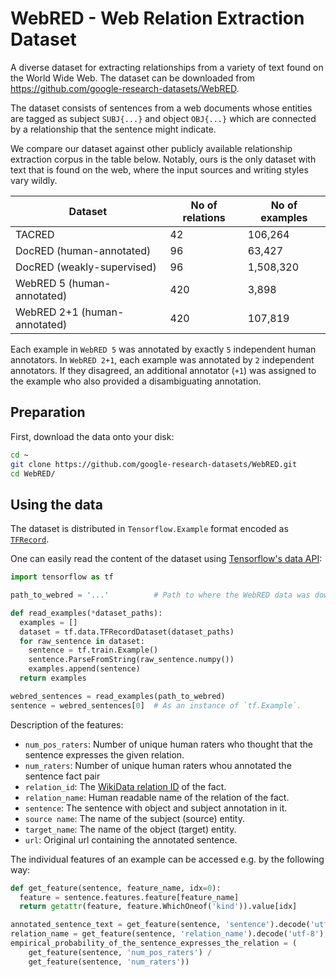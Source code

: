 # WebRED - Web Relation Extraction Dataset

A diverse dataset for extracting relationships from a variety of text
found on the World Wide Web. The dataset can be downloaded from
https://github.com/google-research-datasets/WebRED.

The dataset consists of sentences from a web documents whose entities are
tagged as subject `SUBJ{...}` and object `OBJ{...}` which are connected by a
relationship that the sentence might indicate.

<!--
More information about the dataset can be found in the paper
[ADD_CITATION W/ ARXIV LINK].
Please if you use the dataset cite the above paper as:
[ADD CITATION]
-->

We compare our dataset against other publicly available relationship extraction
corpus in the table below. Notably, ours is the only dataset with text that is
found on the web, where the input sources and writing styles vary wildly.

<!--
**TODOs**
- Make a note that the number here is what we used.
- Delete the weakly-supervised numbers in the table. 
- Add a note about pre-training here.
-->

| Dataset                      | No of relations     | No of examples |
|------------------------------|---------------------|----------------|
| TACRED <!-- [link] -->       | 42                  | 106,264        |
| DocRED (human-annotated)     | 96                  | 63,427         |
| DocRED (weakly-supervised)   | 96                  | 1,508,320      |
| WebRED  5 (human-annotated)  | 420 <!--[CHANGE]--> | 3,898          |
| WebRED 2+1 (human-annotated) | 420 <!--[CHANGE]--> | 107,819        |

Each example in `WebRED 5` was annotated by exactly `5` independent human
annotators. In `WebRED 2+1`, each example was annotated by `2` independent
annotators. If they disagreed, an additional annotator (`+1`) was assigned to
the example who also provided a disambiguating annotation.

<!-- Robert: I wouldn't show the size of the weakly supervised data here since
     it is not published. -->
<!--
| WebRED (weakly-supervised) | 420                 | 199,786,781 [UPDATE]      |
-->

## Preparation
First, download the data onto your disk:

```bash
cd ~
git clone https://github.com/google-research-datasets/WebRED.git
cd WebRED/
```

## Using the data
The dataset is distributed in `Tensorflow.Example` format encoded as
[`TFRecord`](https://www.tensorflow.org/tutorials/load_data/tfrecord).

One can easily read the content of the dataset using
[Tensorflow's data API](https://www.tensorflow.org/api_docs/python/tf/data):

```python
import tensorflow as tf

path_to_webred = '...'          # Path to where the WebRED data was downloaded.

def read_examples(*dataset_paths):
  examples = []
  dataset = tf.data.TFRecordDataset(dataset_paths)
  for raw_sentence in dataset:
    sentence = tf.train.Example()
    sentence.ParseFromString(raw_sentence.numpy())
    examples.append(sentence)
  return examples

webred_sentences = read_examples(path_to_webred)
sentence = webred_sentences[0]  # As an instance of `tf.Example`.
```

Description of the features:

  * `num_pos_raters`: Number of unique human raters who thought that the
    sentence expresses the given relation.
  * `num_raters`: Number of unique human raters whou annotated the sentence fact pair
  * `relation_id`: The
    [WikiData relation ID](https://www.wikidata.org/wiki/Wikidata:Identifiers)
    of the fact.
  * `relation_name`: Human readable name of the relation of the fact.
  * `sentence`: The sentence with object and subject annotation in it.
  * `source name`: The name of the subject (source) entity.
  * `target_name`: The name of the object (target) entity.
  * `url`: Original url containing the annotated sentence.

The individual features of an example can be accessed e.g. by the following way:

```python
def get_feature(sentence, feature_name, idx=0):
  feature = sentence.features.feature[feature_name]
  return getattr(feature, feature.WhichOneof('kind')).value[idx]

annotated_sentence_text = get_feature(sentence, 'sentence').decode('utf-8')
relation_name = get_feature(sentence, 'relation_name').decode('utf-8')
empirical_probability_of_the_sentence_expresses_the_relation = (
    get_feature(sentence, 'num_pos_raters') /
    get_feature(sentence, 'num_raters'))
```
